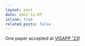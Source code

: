 ```yaml
---
layout: post
date: 2022-12-07
inline: true
related_posts: false
---
```


One paper accepted at [VISAPP '23](https://visapp.scitevents.org/?y=2023)!
